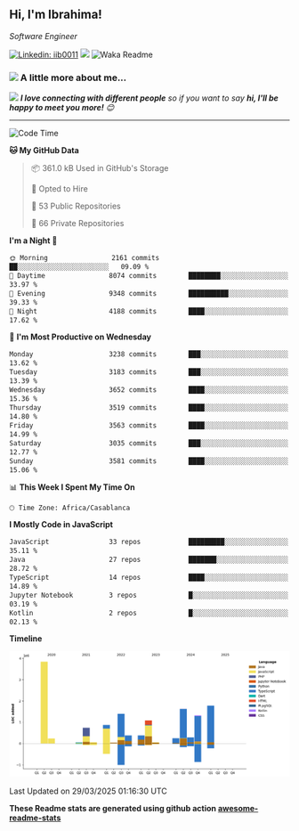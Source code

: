 <h2>Hi, I'm Ibrahima! </h2>
<p><em>Software Engineer 
</em></p>


[![Linkedin: iib0011](https://img.shields.io/badge/-iib0011-blue?style=flat-square&logo=Linkedin&logoColor=white&link=https://www.linkedin.com/in/iib0011/)](https://www.linkedin.com/in/iib0011/)
![](https://visitor-badge.glitch.me/badge?page_id=iib0011)
![Waka Readme](https://github.com/iib0011/iib0011/workflows/Waka%20Readme/badge.svg)


### <img src="https://media.giphy.com/media/VgCDAzcKvsR6OM0uWg/giphy.gif" width="50"> A little more about me...  


<img src="https://media.giphy.com/media/LnQjpWaON8nhr21vNW/giphy.gif" width="60"> <em><b>I love connecting with different people</b> so if you want to say <b>hi, I'll be happy to meet you more!</b> 😊</em>

---
<!--START_SECTION:waka-->
![Code Time](http://img.shields.io/badge/Code%20Time-4%2C611%20hrs%205%20mins-blue)

**🐱 My GitHub Data** 

> 📦 361.0 kB Used in GitHub's Storage 
 > 
> 💼 Opted to Hire
 > 
> 📜 53 Public Repositories 
 > 
> 🔑 66 Private Repositories 
 > 
**I'm a Night 🦉** 

```text
🌞 Morning                2161 commits        ██░░░░░░░░░░░░░░░░░░░░░░░   09.09 % 
🌆 Daytime                8074 commits        ████████░░░░░░░░░░░░░░░░░   33.97 % 
🌃 Evening                9348 commits        ██████████░░░░░░░░░░░░░░░   39.33 % 
🌙 Night                  4188 commits        ████░░░░░░░░░░░░░░░░░░░░░   17.62 % 
```
📅 **I'm Most Productive on Wednesday** 

```text
Monday                   3238 commits        ███░░░░░░░░░░░░░░░░░░░░░░   13.62 % 
Tuesday                  3183 commits        ███░░░░░░░░░░░░░░░░░░░░░░   13.39 % 
Wednesday                3652 commits        ████░░░░░░░░░░░░░░░░░░░░░   15.36 % 
Thursday                 3519 commits        ████░░░░░░░░░░░░░░░░░░░░░   14.80 % 
Friday                   3563 commits        ████░░░░░░░░░░░░░░░░░░░░░   14.99 % 
Saturday                 3035 commits        ███░░░░░░░░░░░░░░░░░░░░░░   12.77 % 
Sunday                   3581 commits        ████░░░░░░░░░░░░░░░░░░░░░   15.06 % 
```


📊 **This Week I Spent My Time On** 

```text
🕑︎ Time Zone: Africa/Casablanca
```

**I Mostly Code in JavaScript** 

```text
JavaScript               33 repos            █████████░░░░░░░░░░░░░░░░   35.11 % 
Java                     27 repos            ███████░░░░░░░░░░░░░░░░░░   28.72 % 
TypeScript               14 repos            ████░░░░░░░░░░░░░░░░░░░░░   14.89 % 
Jupyter Notebook         3 repos             █░░░░░░░░░░░░░░░░░░░░░░░░   03.19 % 
Kotlin                   2 repos             █░░░░░░░░░░░░░░░░░░░░░░░░   02.13 % 
```



**Timeline**

![Lines of Code chart](https://raw.githubusercontent.com/iib0011/iib0011/master/assets/bar_graph.png)


 Last Updated on 29/03/2025 01:16:30 UTC
<!--END_SECTION:waka-->

**These Readme stats are generated using github action [awesome-readme-stats](https://github.com/iib0011/waka-readme-stats)**
